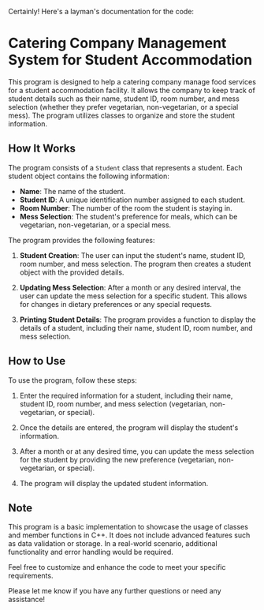 Certainly! Here's a layman's documentation for the code:

# Catering Company Management System for Student Accommodation

This program is designed to help a catering company manage food services for a student accommodation facility. It allows the company to keep track of student details such as their name, student ID, room number, and mess selection (whether they prefer vegetarian, non-vegetarian, or a special mess). The program utilizes classes to organize and store the student information.

## How It Works

The program consists of a `Student` class that represents a student. Each student object contains the following information:

- **Name**: The name of the student.
- **Student ID**: A unique identification number assigned to each student.
- **Room Number**: The number of the room the student is staying in.
- **Mess Selection**: The student's preference for meals, which can be vegetarian, non-vegetarian, or a special mess.

The program provides the following features:

1. **Student Creation**: The user can input the student's name, student ID, room number, and mess selection. The program then creates a student object with the provided details.

2. **Updating Mess Selection**: After a month or any desired interval, the user can update the mess selection for a specific student. This allows for changes in dietary preferences or any special requests.

3. **Printing Student Details**: The program provides a function to display the details of a student, including their name, student ID, room number, and mess selection.

## How to Use

To use the program, follow these steps:

1. Enter the required information for a student, including their name, student ID, room number, and mess selection (vegetarian, non-vegetarian, or special).

2. Once the details are entered, the program will display the student's information.

3. After a month or at any desired time, you can update the mess selection for the student by providing the new preference (vegetarian, non-vegetarian, or special).

4. The program will display the updated student information.

## Note

This program is a basic implementation to showcase the usage of classes and member functions in C++. It does not include advanced features such as data validation or storage. In a real-world scenario, additional functionality and error handling would be required.

Feel free to customize and enhance the code to meet your specific requirements.

Please let me know if you have any further questions or need any assistance!

